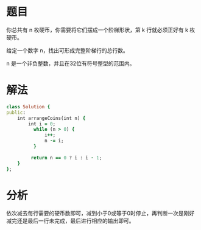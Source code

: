 # 题目
你总共有 n 枚硬币，你需要将它们摆成一个阶梯形状，第 k 行就必须正好有 k 枚硬币。

给定一个数字 n，找出可形成完整阶梯行的总行数。

n 是一个非负整数，并且在32位有符号整型的范围内。
# 解法

```ruby
class Solution {
public:
    int arrangeCoins(int n) {
        int i = 0;
          while (n > 0) {
              i++;
              n -= i;
          }
          
         return n == 0 ? i : i - 1;
    }
};
```
# 分析
依次减去每行需要的硬币数即可，减到小于0或等于0时停止，再判断一次是刚好减完还是最后一行未完成，最后进行相应的输出即可。
